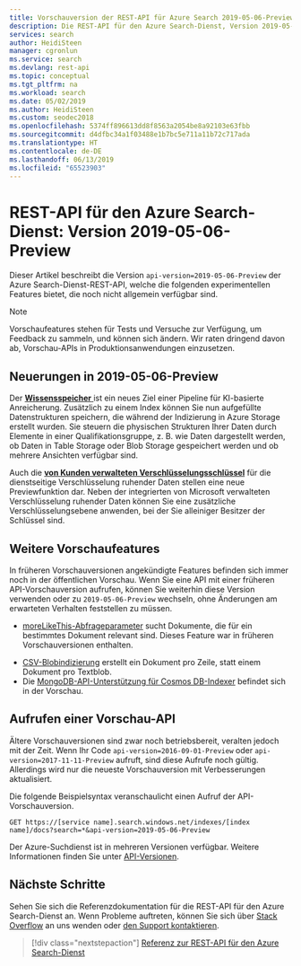 ```yaml
---
title: Vorschauversion der REST-API für Azure Search 2019-05-06-Preview – Azure Search
description: Die REST-API für den Azure Search-Dienst, Version 2019-05-06-Preview, beinhaltet experimentelle Features wie Wissensspeicher und von Kunden verwaltete Verschlüsselungsschlüssel.
services: search
author: HeidiSteen
manager: cgronlun
ms.service: search
ms.devlang: rest-api
ms.topic: conceptual
ms.tgt_pltfrm: na
ms.workload: search
ms.date: 05/02/2019
ms.author: HeidiSteen
ms.custom: seodec2018
ms.openlocfilehash: 5374ff896613dd8f8563a2054be8a92103e63fbb
ms.sourcegitcommit: d4dfbc34a1f03488e1b7bc5e711a11b72c717ada
ms.translationtype: HT
ms.contentlocale: de-DE
ms.lasthandoff: 06/13/2019
ms.locfileid: "65523903"
---
```

# <a name="azure-search-service-rest-api-version-2019-05-06-preview"></a>REST-API für den Azure Search-Dienst: Version 2019-05-06-Preview
Dieser Artikel beschreibt die Version `api-version=2019-05-06-Preview` der Azure Search-Dienst-REST-API, welche die folgenden experimentellen Features bietet, die noch nicht allgemein verfügbar sind.

> [!NOTE]
> Vorschaufeatures stehen für Tests und Versuche zur Verfügung, um Feedback zu sammeln, und können sich ändern. Wir raten dringend davon ab, Vorschau-APIs in Produktionsanwendungen einzusetzen.


## <a name="new-in-2019-05-06-preview"></a>Neuerungen in 2019-05-06-Preview

Der [**Wissensspeicher** ](knowledge-store-concept-intro.md) ist ein neues Ziel einer Pipeline für KI-basierte Anreicherung. Zusätzlich zu einem Index können Sie nun aufgefüllte Datenstrukturen speichern, die während der Indizierung in Azure Storage erstellt wurden. Sie steuern die physischen Strukturen Ihrer Daten durch Elemente in einer Qualifikationsgruppe, z. B. wie Daten dargestellt werden, ob Daten in Table Storage oder Blob Storage gespeichert werden und ob mehrere Ansichten verfügbar sind.

Auch die [**von Kunden verwalteten Verschlüsselungsschlüssel**](search-security-manage-encryption-keys.md) für die dienstseitige Verschlüsselung ruhender Daten stellen eine neue Previewfunktion dar. Neben der integrierten von Microsoft verwalteten Verschlüsselung ruhender Daten können Sie eine zusätzliche Verschlüsselungsebene anwenden, bei der Sie alleiniger Besitzer der Schlüssel sind.

## <a name="other-preview-features"></a>Weitere Vorschaufeatures

In früheren Vorschauversionen angekündigte Features befinden sich immer noch in der öffentlichen Vorschau. Wenn Sie eine API mit einer früheren API-Vorschauversion aufrufen, können Sie weiterhin diese Version verwenden oder zu `2019-05-06-Preview` wechseln, ohne Änderungen am erwarteten Verhalten feststellen zu müssen.

+ [moreLikeThis-Abfrageparameter](search-more-like-this.md) sucht Dokumente, die für ein bestimmtes Dokument relevant sind. Dieses Feature war in früheren Vorschauversionen enthalten. 
* [CSV-Blobindizierung](search-howto-index-csv-blobs.md) erstellt ein Dokument pro Zeile, statt einem Dokument pro Textblob.
* Die [MongoDB-API-Unterstützung für Cosmos DB-Indexer](search-howto-index-cosmosdb.md) befindet sich in der Vorschau.


## <a name="how-to-call-a-preview-api"></a>Aufrufen einer Vorschau-API

Ältere Vorschauversionen sind zwar noch betriebsbereit, veralten jedoch mit der Zeit. Wenn Ihr Code `api-version=2016-09-01-Preview` oder `api-version=2017-11-11-Preview` aufruft, sind diese Aufrufe noch gültig. Allerdings wird nur die neueste Vorschauversion mit Verbesserungen aktualisiert. 

Die folgende Beispielsyntax veranschaulicht einen Aufruf der API-Vorschauversion.

    GET https://[service name].search.windows.net/indexes/[index name]/docs?search=*&api-version=2019-05-06-Preview

Der Azure-Suchdienst ist in mehreren Versionen verfügbar. Weitere Informationen finden Sie unter [API-Versionen](search-api-versions.md).

## <a name="next-steps"></a>Nächste Schritte

Sehen Sie sich die Referenzdokumentation für die REST-API für den Azure Search-Dienst an. Wenn Probleme auftreten, können Sie sich über [Stack Overflow](https://stackoverflow.com/) an uns wenden oder [den Support kontaktieren](https://azure.microsoft.com/support/community/?product=search).

> [!div class="nextstepaction"]
> [Referenz zur REST-API für den Azure Search-Dienst](https://docs.microsoft.com/rest/api/searchservice/)